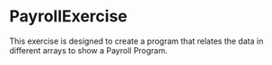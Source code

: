 # PayrollExercise
This exercise is designed to create a program that relates the data in different arrays to show a Payroll Program.
